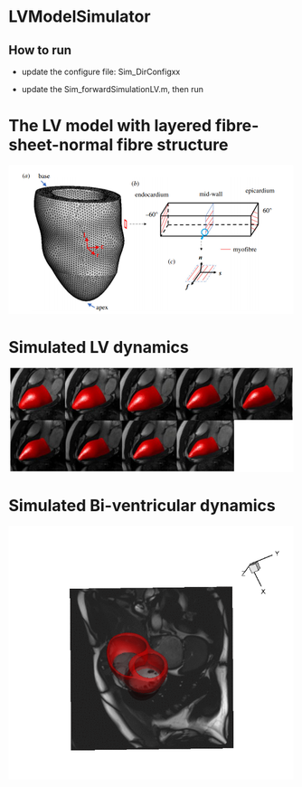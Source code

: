 # LVModelSimulator

## How to run
* update the configure file: Sim_DirConfigxx

* update the Sim_forwardSimulationLV.m, then run


# The LV model with layered fibre-sheet-normal fibre structure
<img src="../Figures/LVMechanicsModel.PNG" width="600">

# Simulated LV dynamics
<img src="../Figures/overlapedLVEndoSurface_MRI.png" width="600">

# Simulated Bi-ventricular dynamics
<img src="../Figures/biventricle_2.gif" width="800">
